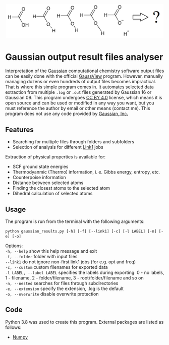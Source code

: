 <p align="center">
<img width="500" src="./title.png"/>
</p>



# Gaussian output result files analyser

Interpretation of the [Gaussian](https://gaussian.com/gaussian16/) computational chemistry software output files can be easily done with
the official [GaussView](https://gaussian.com/gaussview6/) program.
However, manually managing dozens or even hundreds of output files becomes impractical. That is where this simple program comes in.
It automates selected data extraction from multiple `.log` or `.out` files
generated by Gaussian 16 or Gaussian 09. This program undergoes [CC BY 4.0](https://github.com/D1s1ntegrator/gaussian-result-analyser/blob/main/LICENSE.md) 
license, which means it is open source and can be used or modified in any way you want, but you must reference the author by email or other means (contact me).
This program does not use any code provided by [Gaussian, Inc.](https://gaussian.com/)

## Features

- Searching for multiple files through folders and subfolders
- Selection of analysis for different [Link1](https://gaussian.com/input/) jobs

Extraction of physical properties is available for:

- SCF ground state energies
- Thermodyanmic (Thermo) information, i. e. Gibbs energy, entropy, etc.
- Counterpoise information
- Distance between selected atoms
- Finding the closest atoms to the selected atom
- Dihedral calculation of selected atoms

## Usage

The program is run from the terminal with the following arguments:
```
python gaussian_results.py [-h] [-f] [--link1] [-c] [-l LABEL] [-n] [-e] [-o]
```

Options:<br />
`-h, --help` show this help message and exit<br />
`-f, --folder` folder with input files<br />
`--link1` do not ignore non-first link1 jobs (for e.g. opt and freq)<br />
`-c, --custom` custom filenames for exported data<br />
`-l LABEL, --label LABEL` specifies the labels during exporting: 0 - no labels, 1 - filename, 2 - folder/filename, 3 - root/folder/filename and so on<br />
`-n, --nested` searches for files through subdirectories<br />
`-e, --extension` specify the extension, .log is the default<br />
`-o, --overwrite` disable overwrite protection

## Code

Python 3.8 was used to create this program. External packages are listed as follows:

- [Numpy](http://www.numpy.org/)
